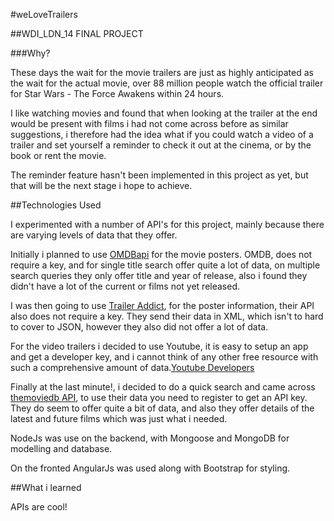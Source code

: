 #weLoveTrailers

##WDI_LDN_14 FINAL PROJECT

###Why?

These days the wait for the movie trailers are just as highly anticipated as the wait for the actual movie, over 88 million people watch the official trailer for Star Wars - The Force Awakens within 24 hours. 

I like watching movies and found that when looking at the trailer at the end would be present with films i had not come across before as similar suggestions, i therefore had the idea what if you could watch a video of a trailer and set yourself a reminder to check it out at the cinema, or by the book or rent the movie.

The reminder feature hasn't been implemented in this project as yet, but that will be the next stage i hope to achieve.

##Technologies Used

I experimented with a number of API's for this project, mainly because there are varying levels of data that they offer.

Initially i planned to use [OMDBapi](http://www.omdbapi.com/) for the movie posters.  OMDB, does not require a key, and for single title search offer quite a lot of data, on multiple search queries they only offer title and year of release, also i found they didn't have a lot of the current or films not yet released.

I was then going to use [Trailer Addict](http://www.traileraddict.com/trailerapi), for the poster information, their API also does not require a key. They send their data in XML, which isn't to hard to cover to JSON, however they also did not offer a lot of data.

For the video trailers i decided to use Youtube, it is easy to setup an app and get a developer key, and i cannot think of any other free resource with such a comprehensive amount of data.[Youtube Developers](https://developers.google.com/youtube/v3/)

Finally at the last minute!, i decided to do a quick search and came across [themoviedb API](https://www.themoviedb.org/documentation/api), to use their data you need to register to get an API key. They do seem to offer quite a bit of data, and also they offer details of the latest and future films which was just what i needed. 

NodeJs was use on the backend, with Mongoose and MongoDB for modelling and database.

On the fronted AngularJs was used along with Bootstrap for styling.

##What i learned

APIs are cool!